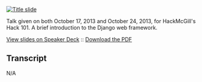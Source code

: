 [![Title slide][cover]][speakerdeck]

Talk given on both October 17, 2013 and October 24, 2013, for HackMcGill's Hack
101. A brief introduction to the Django web framework.

[View slides on Speaker Deck][speakerdeck] :: [Download the PDF][pdf]

## Transcript

N/A

[cover]: https://speakerd.s3.amazonaws.com/presentations/1a67e9b019a90131364d326581e2e406/slide_0.jpg
[speakerdeck]: https://speakerdeck.com/dellsystem/django-the-web-framework-for-perfectionists-with-deadlines
[pdf]: https://speakerd.s3.amazonaws.com/presentations/1a67e9b019a90131364d326581e2e406/slides.pdf
